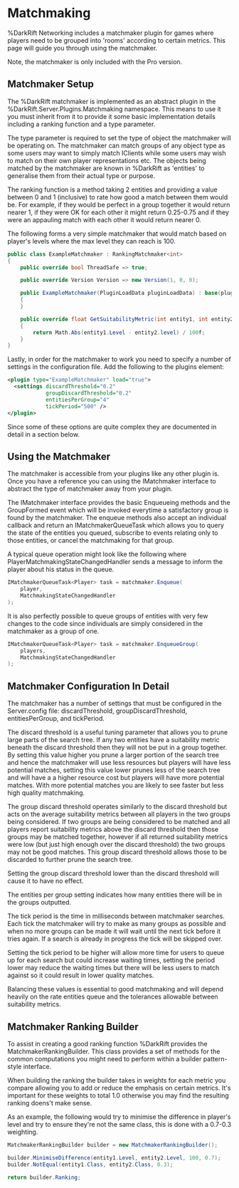 # Matchmaking
%DarkRift Networking includes a matchmaker plugin for games where players need to be grouped into 'rooms' according to certain metrics. This page will guide you through using the matchmaker.

Note, the matchmaker is only included with the Pro version.

## Matchmaker Setup
The %DarkRift matchmaker is implemented as an abstract plugin in the %DarkRift.Server.Plugins.Matchmaking namespace. This means to use it you must inherit from it to provide it some basic implementation details including a ranking function and a type parameter.

The type parameter is required to set the type of object the matchmaker will be operating on. The matchmaker can match groups of any object type as some users may want to simply match IClients while some users may wish to match on their own player representations etc. The objects being matched by the matchmaker are known in %DarkRift as 'entities' to generalise them from their actual type or purpose.

The ranking function is a method taking 2 entities and providing a value between 0 and 1 (inclusive) to rate how good a match between them would be. For example, if they would be perfect in a group together it would return nearer 1, if they were OK for each other it might return 0.25-0.75 and if they were an appauling match with each other it would return nearer 0.

The following forms a very simple matchmaker that would match based on player's levels where the max level they can reach is 100.
```csharp
public class ExampleMatchmaker : RankingMatchmaker<int>
{
    public override bool ThreadSafe => true;

    public override Version Version => new Version(1, 0, 0);

    public ExampleMatchmaker(PluginLoadData pluginLoadData) : base(pluginLoadData)
    {
    }

    public override float GetSuitabilityMetric(int entity1, int entity2, MatchRankingContext<int> context)
    {
        return Math.Abs(entity1.Level - entity2.level) / 100f;
    }
}
```
Lastly, in order for the matchmaker to work you need to specify a number of settings in the configuration file. Add the following to the plugins element:
```xml
<plugin type="ExampleMatchmaker" load="true">
  <settings discardThreshold="0.2"
            groupDiscardThreshold="0.2"
            entitiesPerGroup="4"
            tickPeriod="500" />
</plugin>
```
Since some of these options are quite complex they are documented in detail in a section below.

## Using the Matchmaker
The matchmaker is accessible from your plugins like any other plugin is. Once you have a reference you can using the IMatchmaker interface to abstract the type of matchmaker away from your plugin.

The IMatchmaker interface provides the basic Enqueueing methods and the GroupFormed event which will be invoked everytime a satisfactory group is found by the matchmaker. The enqueue methods also accept an individual callback and return an IMatchmakerQueueTask which allows you to query the state of the entities you queued, subscribe to events relating only to those entities, or cancel the matchmaking for that group.

A typical queue operation might look like the following where PlayerMatchmakingStateChangedHandler sends a message to inform the player about his status in the queue.
```csharp
IMatchmakerQueueTask<Player> task = matchmaker.Enqueue(
    player,
    MatchmakingStateChangedHandler
);
```
It is also perfectly possible to queue groups of entities with very few changes to the code since individuals are simply considered in the matchmaker as a group of one.
```csharp
IMatchmakerQueueTask<Player> task = matchmaker.EnqueueGroup(
    players,
    MatchmakingStateChangedHandler
);
```

## Matchmaker Configuration In Detail
The matchmaker has a number of settings that must be configured in the Server.config file: discardThreshold, groupDiscardThreshold, entitiesPerGroup, and tickPeriod.

The discard threshold is a useful tuning parameter that allows you to prune large parts of the search tree. If any two entities have a suitability metric beneath the discard threshold then they will not be put in a group together. By setting this value higher you prune a larger portion of the search tree and hence the matchmaker will use less resources but players will have less potential matches, setting this value lower prunes less of the search tree and will have a a higher resource cost but players will have more potential matches. With more potential matches you are likely to see faster but less high quality matchmaking.

The group discard threshold operates similarly to the discard threshold but acts on the average suitability metrics between all players in the two groups being considered. If two groups are being considered to be matched and all players report suitability metrics above the discard threshold then those groups may be matched together, however if all returned suitability metrics were low (but just high enough over the discard threshold) the two groups may not be good matches. This group discard threshold allows those to be discarded to further prune the search tree.

Setting the group discard threshold lower than the discard threshold will cause it to have no effect.

The entities per group setting indicates how many entities there will be in the groups outputted.

The tick period is the time in milliseconds between matchmaker searches. Each tick the matchmaker will try to make as many groups as possible and when no more groups can be made it will wait until the next tick before it tries again. If a search is already in progress the tick will be skipped over.

Setting the tick period to be higher will allow more time for users to queue up for each search but could increase waiting times, setting the period lower may reduce the waiting times but there will be less users to match against so it could result in lower quality matches.

Balancing these values is essential to good matchmaking and will depend heavily on the rate entities queue and the tolerances allowable between suitability metrics.

## Matchmaker Ranking Builder
To assist in creating a good ranking function %DarkRift provides the MatchmakerRankingBuilder. This class provides a set of methods for the common computations you might need to perform within a builder pattern-style interface.

When building the ranking the builder takes in weights for each metric you compare allowing you to add or reduce the emphasis on certain metrics. It's important for these weights to total 1.0 otherwise you may find the resulting ranking doens't make sense.

As an example, the following would try to minimise the difference in player's level and try to ensure they're not the same class, this is done with a 0.7-0.3 weighting.
```csharp
MatchmakerRankingBuilder builder = new MatchmakerRankingBuilder();

builder.MinimiseDifference(entity1.Level, entity2.Level, 100, 0.7);
builder.NotEqual(entity1.Class, entity2.Class, 0.3);

return builder.Ranking;
```
